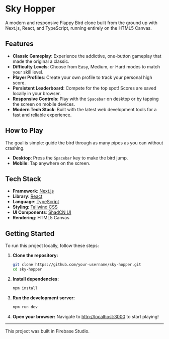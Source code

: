# Sky Hopper

A modern and responsive Flappy Bird clone built from the ground up with Next.js, React, and TypeScript, running entirely on the HTML5 Canvas.

## Features

- **Classic Gameplay**: Experience the addictive, one-button gameplay that made the original a classic.
- **Difficulty Levels**: Choose from Easy, Medium, or Hard modes to match your skill level.
- **Player Profiles**: Create your own profile to track your personal high score.
- **Persistent Leaderboard**: Compete for the top spot! Scores are saved locally in your browser.
- **Responsive Controls**: Play with the `Spacebar` on desktop or by tapping the screen on mobile devices.
- **Modern Tech Stack**: Built with the latest web development tools for a fast and reliable experience.

## How to Play

The goal is simple: guide the bird through as many pipes as you can without crashing.

- **Desktop**: Press the `Spacebar` key to make the bird jump.
- **Mobile**: Tap anywhere on the screen.

## Tech Stack

- **Framework**: [Next.js](https://nextjs.org/)
- **Library**: [React](https://reactjs.org/)
- **Language**: [TypeScript](https://www.typescriptlang.org/)
- **Styling**: [Tailwind CSS](https://tailwindcss.com/)
- **UI Components**: [ShadCN UI](https://ui.shadcn.com/)
- **Rendering**: HTML5 Canvas

## Getting Started

To run this project locally, follow these steps:

1.  **Clone the repository:**
    ```bash
    git clone https://github.com/your-username/sky-hopper.git
    cd sky-hopper
    ```

2.  **Install dependencies:**
    ```bash
    npm install
    ```

3.  **Run the development server:**
    ```bash
    npm run dev
    ```

4.  **Open your browser:**
    Navigate to [http://localhost:3000](http://localhost:3000) to start playing!

---

This project was built in Firebase Studio.